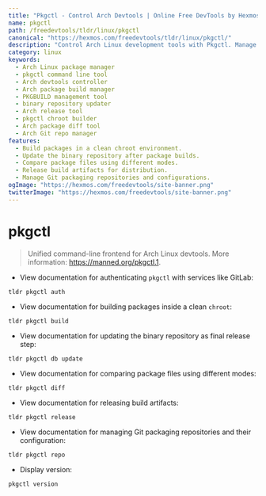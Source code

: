```yaml
---
title: "Pkgctl - Control Arch Devtools | Online Free DevTools by Hexmos"
name: pkgctl
path: /freedevtools/tldr/linux/pkgctl
canonical: "https://hexmos.com/freedevtools/tldr/linux/pkgctl/"
description: "Control Arch Linux development tools with Pkgctl. Manage packages, build artifacts, and update binary repositories easily. Free online tool, no registration required."
category: linux
keywords:
  - Arch Linux package manager
  - pkgctl command line tool
  - Arch devtools controller
  - Arch package build manager
  - PKGBUILD management tool
  - binary repository updater
  - Arch release tool
  - pkgctl chroot builder
  - Arch package diff tool
  - Arch Git repo manager
features:
  - Build packages in a clean chroot environment.
  - Update the binary repository after package builds.
  - Compare package files using different modes.
  - Release build artifacts for distribution.
  - Manage Git packaging repositories and configurations.
ogImage: "https://hexmos.com/freedevtools/site-banner.png"
twitterImage: "https://hexmos.com/freedevtools/site-banner.png"
---
```


# pkgctl

> Unified command-line frontend for Arch Linux devtools.
> More information: <https://manned.org/pkgctl.1>.

- View documentation for authenticating `pkgctl` with services like GitLab:

`tldr pkgctl auth`

- View documentation for building packages inside a clean `chroot`:

`tldr pkgctl build`

- View documentation for updating the binary repository as final release step:

`tldr pkgctl db update`

- View documentation for comparing package files using different modes:

`tldr pkgctl diff`

- View documentation for releasing build artifacts:

`tldr pkgctl release`

- View documentation for managing Git packaging repositories and their configuration:

`tldr pkgctl repo`

- Display version:

`pkgctl version`
